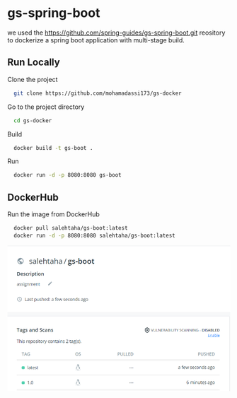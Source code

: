 # gs-spring-boot

we used the https://github.com/spring-guides/gs-spring-boot.git reository to dockerize a spring boot application with multi-stage build. 


## Run Locally

Clone the project

```bash
  git clone https://github.com/mohamadassi173/gs-docker
```

Go to the project directory

```bash
  cd gs-docker
```

Build

```bash
  docker build -t gs-boot .
```

Run

```bash
  docker run -d -p 8080:8080 gs-boot
```


## DockerHub

Run the image from DockerHub

```bash
  docker pull salehtaha/gs-boot:latest
  docker run -d -p 8080:8080 salehtaha/gs-boot:latest
```
![image](dockerhub1.png)




